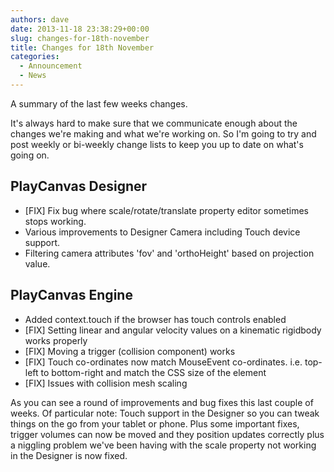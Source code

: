 ```yaml
---
authors: dave
date: 2013-11-18 23:38:29+00:00
slug: changes-for-18th-november
title: Changes for 18th November
categories:
  - Announcement
  - News
---
```


A summary of the last few weeks changes.

It's always hard to make sure that we communicate enough about the changes we're making and what we're working on. So I'm going to try and post weekly or bi-weekly change lists to keep you up to date on what's going on.

## PlayCanvas Designer

- [FIX] Fix bug where scale/rotate/translate property editor sometimes stops working.
- Various improvements to Designer Camera including Touch device support.
- Filtering camera attributes 'fov' and 'orthoHeight' based on projection value.

## PlayCanvas Engine

- Added context.touch if the browser has touch controls enabled
- [FIX] Setting linear and angular velocity values on a kinematic rigidbody works properly
- [FIX] Moving a trigger (collision component) works
- [FIX] Touch co-ordinates now match MouseEvent co-ordinates. i.e. top-left to bottom-right and match the CSS size of the element
- [FIX] Issues with collision mesh scaling

As you can see a round of improvements and bug fixes this last couple of weeks. Of particular note: Touch support in the Designer so you can tweak things on the go from your tablet or phone. Plus some important fixes, trigger volumes can now be moved and they position updates correctly plus a niggling problem we've been having with the scale property not working in the Designer is now fixed.
